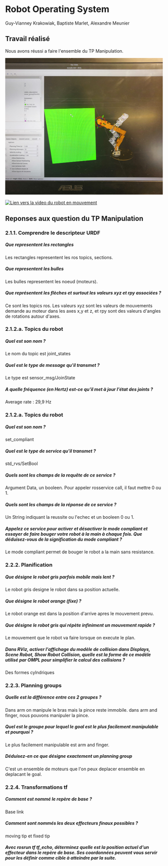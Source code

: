 # Robot Operating System
Guy-Vianney Krakowiak, Baptiste Marlet, Alexandre Meunier


## Travail réalisé

Nous avons réussi a faire l'ensemble du TP Manipulation.

![Simulation d'obstacle](/IMG/obstacle2.jpg "Notre simulation avec obstacle")

[![Lien vers la video du robot en mouvement](http://img.youtube.com/vi/YOUTUBE_VIDEO_ID_HERE/0.jpg)](https://www.youtube.com/watch?v=CU4Dt2r_PFQ
 "Robot en mouvement")

## Reponses aux question du TP Manipulation

### 2.1.1. Comprendre le descripteur URDF
##### Que representent les rectangles
Les rectangles representent les ros topics, sections.
##### Que representent les bulles
Les bulles representent les noeud (moteurs).
##### Que représentent les flèches et surtout les valeurs xyz et rpy associées ?
Ce sont les topics ros. Les valeurs xyz sont les valeurs de mouvements demande au moteur dans les axes x,y et z, et rpy sont des valeurs d'angles de rotations autour d'axes.

### 2.1.2.a. Topics du robot
##### Quel est son nom ?
Le nom du topic est joint_states
##### Quel est le type de message qu'il transmet ?
Le type est sensor_msg/JoinState
##### A quelle fréquence (en Hertz) est-ce qu'il met à jour l'état des joints ?
Average rate : 29,9 Hz

### 2.1.2.a. Topics du robot
##### Quel est son nom ?
set_compliant
##### Quel est le type de service qu'il transmet ?
std_rvs/SetBool
##### Quels sont les champs de la requête de ce service ?
Argument Data, un booleen. Pour appeler rosservice call, il faut mettre 0 ou 1.
##### Quels sont les champs de la réponse de ce service ?
Un String indiquant la reussite ou l'echec et un booleen 0 ou 1.
##### Appelez ce service pour activer et désactiver le mode compliant et essayer de faire bouger votre robot à la main à chaque fois. Que déduisez-vous de la signification du mode compliant ?
Le mode compliant permet de bouger le robot a la main sans resistance.

### 2.2.2. Planification
##### Que désigne le robot gris parfois mobile mais lent ?
Le robot gris designe le robot dans sa position actuelle.
##### Que désigne le robot orange (fixe) ?
Le robot orange est dans la position d'arrive apres le mouvement prevu.
##### Que désigne le robot gris qui répète infiniment un mouvement rapide ?
Le mouvement que le robot va faire lorsque on execute le plan.
##### Dans RViz, activer l'affichage du modèle de collision dans Displays, Scene Robot, Show Robot Collision, quelle est la forme de ce modèle utilisé par OMPL pour simplifier le calcul des collisions ?
Des formes cylndriques

### 2.2.3. Planning groups
##### Quelle est la différence entre ces 2 groupes ?
Dans arm on manipule le bras mais la pince reste immobile. dans arm and finger, nous pouvons manipuler la pince.
##### Quel est le groupe pour lequel le goal est le plus facilement manipulable et pourquoi ?
Le plus facilement manipulable est arm and finger.
##### Déduisez-en ce que désigne exactement un planning group
C'est un ensemble de moteurs que l'on peux deplacer ensemble en deplacant le goal.

### 2.2.4. Transformations tf
##### Comment est nommé le repère de base ?
Base link
##### Comment sont nommés les deux effecteurs finaux possibles ?
moving tip et fixed tip
##### Avec rosrun tf tf_echo, déterminez quelle est la position actuel d'un effecteur dans le repère de base. Ses coordonnées peuvent vous servir pour les définir comme cible à atteindre par la suite.
